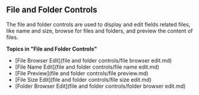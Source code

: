 ## File and Folder Controls

The file and folder controls are used to display and edit fields related files, like name and size, browse for files and folders, and preview the content of files.

**Topics in "File and Folder Controls"**
* [File Browser Edit](file and folder controls/file browser edit.md)
* [File Name Edit](file and folder controls/file name edit.md)
* [File Preview](file and folder controls/file preview.md)
* [File Size Edit](file and folder controls/file size edit.md)
* [Folder Browser Edit](file and folder controls/folder browser edit.md)